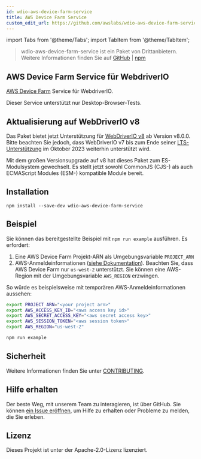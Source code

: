 ```yaml
---
id: wdio-aws-device-farm-service
title: AWS Device Farm Service
custom_edit_url: https://github.com/awslabs/wdio-aws-device-farm-service/edit/main/README.md
---
```


import Tabs from '@theme/Tabs';
import TabItem from '@theme/TabItem';

> wdio-aws-device-farm-service ist ein Paket von Drittanbietern. Weitere Informationen finden Sie auf [GitHub](https://github.com/awslabs/wdio-aws-device-farm-service) | [npm](https://www.npmjs.com/package/wdio-aws-device-farm-service)
## AWS Device Farm Service für WebdriverIO

[AWS Device Farm](https://aws.amazon.com/device-farm/) Service für WebdriverIO.

Dieser Service unterstützt nur Desktop-Browser-Tests.

## Aktualisierung auf WebDriverIO v8

Das Paket bietet jetzt Unterstützung für [WebDriverIO v8](https://webdriver.io/blog/2022/12/01/webdriverio-v8-released/) ab Version v8.0.0. Bitte beachten Sie jedoch, dass WebDriverIO v7 bis zum Ende seiner [LTS-Unterstützung](https://webdriver.io/versions/) im Oktober 2023 weiterhin unterstützt wird.

Mit dem großen Versionsupgrade auf v8 hat dieses Paket zum ES-Modulsystem gewechselt. Es stellt jetzt sowohl CommonJS (CJS-) als auch ECMAScript Modules (ESM-) kompatible Module bereit.

## Installation

```
npm install --save-dev wdio-aws-device-farm-service
```

## Beispiel

Sie können das bereitgestellte Beispiel mit `npm run example` ausführen. Es erfordert:

1. Eine AWS Device Farm Projekt-ARN als Umgebungsvariable `PROJECT_ARN`
2. AWS-Anmeldeinformationen ([siehe Dokumentation](https://docs.aws.amazon.com/sdk-for-javascript/v2/developer-guide/setting-credentials-node.html)). Beachten Sie, dass AWS Device Farm nur `us-west-2` unterstützt. Sie können eine AWS-Region mit der Umgebungsvariable `AWS_REGION` erzwingen.

So würde es beispielsweise mit temporären AWS-Anmeldeinformationen aussehen:

```sh
export PROJECT_ARN="<your project arn>"
export AWS_ACCESS_KEY_ID="<aws access key id>"
export AWS_SECRET_ACCESS_KEY="<aws secret access key>"
export AWS_SESSION_TOKEN="<aws session token>"
export AWS_REGION="us-west-2"

npm run example
```

## Sicherheit

Weitere Informationen finden Sie unter [CONTRIBUTING](https://github.com/awslabs/wdio-aws-device-farm-service/blob/main/CONTRIBUTING.md#security-issue-notifications).

## Hilfe erhalten

Der beste Weg, mit unserem Team zu interagieren, ist über GitHub. Sie können [ein Issue eröffnen](https://github.com/awslabs/wdio-aws-device-farm-service/issues/new), um Hilfe zu erhalten oder Probleme zu melden, die Sie erleben.

## Lizenz

Dieses Projekt ist unter der Apache-2.0-Lizenz lizenziert.